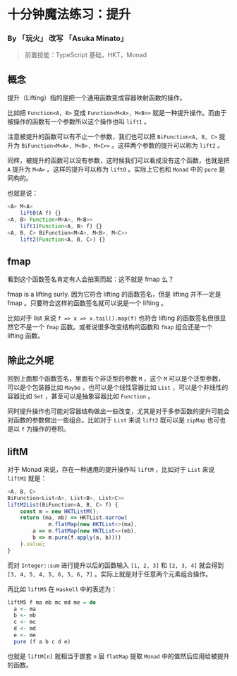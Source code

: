 # 十分钟魔法练习：提升

### By 「玩火」 改写 「Asuka Minato」

> 前置技能：TypeScript 基础，HKT，Monad

## 概念

提升（Lifting）指的是把一个通用函数变成容器映射函数的操作。

比如把 `Function<A, B>` 变成 `Function<M<A>, M<B>>` 就是一种提升操作。而由于被操作的函数有一个参数所以这个操作也叫 `lift1` 。

注意被提升的函数可以有不止一个参数，我们也可以把 `BiFunction<A, B, C>` 提升为 `BiFunction<M<A>, M<B>, M<C>>` 。这样两个参数的提升可以称为 `lift2` 。

同样，被提升的函数可以没有参数，这时候我们可以看成没有这个函数，也就是把 `A` 提升为 `M<A>` 。这样的提升可以称为 `lift0` 。实际上它也和 `Monad` 中的 `pure` 是同构的。

也就是说：

```ts
<A> M<A> 
    lift0(A f) {}
<A, B> Function<M<A>, M<B>> 
    lift1(Function<A, B> f) {}
<A, B, C> BiFunction<M<A>, M<B>, M<C>>
    lift2(Function<A, B, C>) {}
```

## fmap

看到这个函数签名肯定有人会拍案而起：这不就是 fmap 么？

fmap is a lifting surly. 因为它符合 lifting 的函数签名，但是 lifting 并不一定是 fmap 。只要符合这样的函数签名就可以说是一个 lifting 。

比如对于 list 来说 `f => x => x.tail().map(f)` 也符合 lifting 的函数签名但很显然它不是一个 `fmap` 函数。或者说很多改变结构的函数和 `fmap` 组合还是一个 lifting 函数。

## 除此之外呢

回到上面那个函数签名，里面有个非泛型的参数 `M` ，这个 `M` 可以是个泛型参数，可以是个包装器比如 `Maybe` ，也可以是个线性容器比如 `List` ，可以是个非线性的容器比如 `Set` ，甚至可以是抽象容器比如 `Function` 。

同时提升操作也可能对容器结构做出一些改变，尤其是对于多参函数的提升可能会对函数的参数做出一些组合。比如对于 `List` 来说 `lift2` 既可以是 `zipMap` 也可也是以 `f` 为操作的卷积。

## liftM

对于 Monad 来说，存在一种通用的提升操作叫 `liftM` ，比如对于 `List` 来说 `liftM2` 就是：

```ts
<A, B, C>
BiFunction<List<A>, List<B>, List<C>>
liftM2List(BiFunction<A, B, C> f) {
    const m = new HKTListM();
    return (ma, mb) => HKTList.narrow(
             m.flatMap(new HKTList<>(ma),
        a => m.flatMap(new HKTList<>(mb),
        b => m.pure(f.apply(a, b))))
    ).value;
}
```

而对 `Integer::sum` 进行提升以后的函数输入 `[1, 2, 3]` 和 `[2, 3, 4]` 就会得到 `[3, 4, 5, 4, 5, 6, 5, 6, 7]` 。实际上就是对于任意两个元素组合操作。

再比如 `liftM5` 在 `Haskell` 中的表述为：

```haskell
liftM5 f ma mb mc md me = do
  a <- ma
  b <- mb
  c <- mc
  d <- md
  e <- me
  pure (f a b c d e)
```

也就是 `liftM[n]` 就相当于嵌套 `n` 层 `flatMap` 提取 `Monad` 中的值然后应用给被提升的函数。